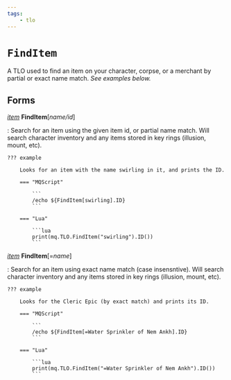 ```yaml
---
tags:
    - tlo
---
```


# `FindItem`

A TLO used to find an item on your character, corpse, or a merchant by partial or exact name match. _See examples below._

## Forms

[_item_][item] **FindItem**[_name/id_]

:   Search for an item using the given item id, or partial name match. Will search character
    inventory and any items stored in key rings (illusion, mount, etc).

    ??? example

        Looks for an item with the name swirling in it, and prints the ID.

        === "MQScript"

            ```
            /echo ${FindItem[swirling].ID}
            ```

        === "Lua"

            ```lua
            print(mq.TLO.FindItem("swirling").ID())
            ```


[_item_][item] **FindItem**[=_name_]

:   Search for an item using exact name match (case insensntive). Will search character inventory
    and any items stored in key rings (illusion, mount, etc).

    ??? example

        Looks for the Cleric Epic (by exact match) and prints its ID.

        === "MQScript"

            ```
            /echo ${FindItem[=Water Sprinkler of Nem Ankh].ID}
            ```

        === "Lua"

            ```lua
            print(mq.TLO.FindItem("=Water Sprinkler of Nem Ankh").ID())
            ```


[item]: ../data-types/datatype-item.md
